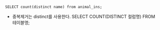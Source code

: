 ```
SELECT count(distinct name) from animal_ins;
```

* 중복제거는 distinct를 사용한다. SELECT COUNT(DISTINCT 컬럼명) FROM 테이블명;
